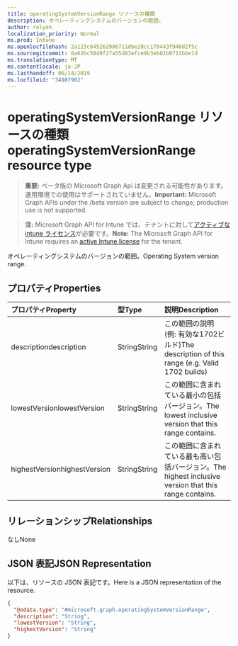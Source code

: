 ```yaml
---
title: operatingSystemVersionRange リソースの種類
description: オペレーティングシステムのバージョンの範囲。
author: rolyon
localization_priority: Normal
ms.prod: Intune
ms.openlocfilehash: 2a123c645262986711dbe28cc170443f948d2f5c
ms.sourcegitcommit: 0a62bc5849f27a55d83efce9b3eb01b9711bbe1d
ms.translationtype: MT
ms.contentlocale: ja-JP
ms.lasthandoff: 06/14/2019
ms.locfileid: "34987902"
---
```

# <a name="operatingsystemversionrange-resource-type"></a><span data-ttu-id="f1c46-103">operatingSystemVersionRange リソースの種類</span><span class="sxs-lookup"><span data-stu-id="f1c46-103">operatingSystemVersionRange resource type</span></span>

> <span data-ttu-id="f1c46-104">**重要:** ベータ版の Microsoft Graph Api は変更される可能性があります。運用環境での使用はサポートされていません。</span><span class="sxs-lookup"><span data-stu-id="f1c46-104">**Important:** Microsoft Graph APIs under the /beta version are subject to change; production use is not supported.</span></span>

> <span data-ttu-id="f1c46-105">**注:** Microsoft Graph API for Intune では、テナントに対して[アクティブな intune ライセンス](https://go.microsoft.com/fwlink/?linkid=839381)が必要です。</span><span class="sxs-lookup"><span data-stu-id="f1c46-105">**Note:** The Microsoft Graph API for Intune requires an [active Intune license](https://go.microsoft.com/fwlink/?linkid=839381) for the tenant.</span></span>

<span data-ttu-id="f1c46-106">オペレーティングシステムのバージョンの範囲。</span><span class="sxs-lookup"><span data-stu-id="f1c46-106">Operating System version range.</span></span>

## <a name="properties"></a><span data-ttu-id="f1c46-107">プロパティ</span><span class="sxs-lookup"><span data-stu-id="f1c46-107">Properties</span></span>
|<span data-ttu-id="f1c46-108">プロパティ</span><span class="sxs-lookup"><span data-stu-id="f1c46-108">Property</span></span>|<span data-ttu-id="f1c46-109">型</span><span class="sxs-lookup"><span data-stu-id="f1c46-109">Type</span></span>|<span data-ttu-id="f1c46-110">説明</span><span class="sxs-lookup"><span data-stu-id="f1c46-110">Description</span></span>|
|:---|:---|:---|
|<span data-ttu-id="f1c46-111">description</span><span class="sxs-lookup"><span data-stu-id="f1c46-111">description</span></span>|<span data-ttu-id="f1c46-112">String</span><span class="sxs-lookup"><span data-stu-id="f1c46-112">String</span></span>|<span data-ttu-id="f1c46-113">この範囲の説明 (例: 有効な1702ビルド)</span><span class="sxs-lookup"><span data-stu-id="f1c46-113">The description of this range (e.g. Valid 1702 builds)</span></span>|
|<span data-ttu-id="f1c46-114">lowestVersion</span><span class="sxs-lookup"><span data-stu-id="f1c46-114">lowestVersion</span></span>|<span data-ttu-id="f1c46-115">String</span><span class="sxs-lookup"><span data-stu-id="f1c46-115">String</span></span>|<span data-ttu-id="f1c46-116">この範囲に含まれている最小の包括バージョン。</span><span class="sxs-lookup"><span data-stu-id="f1c46-116">The lowest inclusive version that this range contains.</span></span>|
|<span data-ttu-id="f1c46-117">highestVersion</span><span class="sxs-lookup"><span data-stu-id="f1c46-117">highestVersion</span></span>|<span data-ttu-id="f1c46-118">String</span><span class="sxs-lookup"><span data-stu-id="f1c46-118">String</span></span>|<span data-ttu-id="f1c46-119">この範囲に含まれている最も高い包括バージョン。</span><span class="sxs-lookup"><span data-stu-id="f1c46-119">The highest inclusive version that this range contains.</span></span>|

## <a name="relationships"></a><span data-ttu-id="f1c46-120">リレーションシップ</span><span class="sxs-lookup"><span data-stu-id="f1c46-120">Relationships</span></span>
<span data-ttu-id="f1c46-121">なし</span><span class="sxs-lookup"><span data-stu-id="f1c46-121">None</span></span>

## <a name="json-representation"></a><span data-ttu-id="f1c46-122">JSON 表記</span><span class="sxs-lookup"><span data-stu-id="f1c46-122">JSON Representation</span></span>
<span data-ttu-id="f1c46-123">以下は、リソースの JSON 表記です。</span><span class="sxs-lookup"><span data-stu-id="f1c46-123">Here is a JSON representation of the resource.</span></span>
<!-- {
  "blockType": "resource",
  "@odata.type": "microsoft.graph.operatingSystemVersionRange"
}
-->
``` json
{
  "@odata.type": "#microsoft.graph.operatingSystemVersionRange",
  "description": "String",
  "lowestVersion": "String",
  "highestVersion": "String"
}
```





